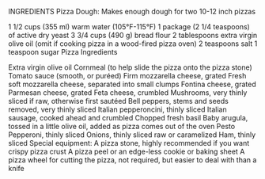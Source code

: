INGREDIENTS
Pizza Dough: Makes enough dough for two 10-12 inch pizzas

1 1/2 cups (355 ml) warm water (105°F-115°F)
1 package (2 1/4 teaspoons) of active dry yeast
3 3/4 cups (490 g) bread flour
2 tablespoons extra virgin olive oil (omit if cooking pizza in a wood-fired pizza oven)
2 teaspoons salt
1 teaspoon sugar
Pizza Ingredients

Extra virgin olive oil
Cornmeal (to help slide the pizza onto the pizza stone)
Tomato sauce (smooth, or puréed)
Firm mozzarella cheese, grated
Fresh soft mozzarella cheese, separated into small clumps
Fontina cheese, grated
Parmesan cheese, grated
Feta cheese, crumbled
Mushrooms, very thinly sliced if raw, otherwise first sautéed
Bell peppers, stems and seeds removed, very thinly sliced
Italian pepperoncini, thinly sliced
Italian sausage, cooked ahead and crumbled
Chopped fresh basil
Baby arugula, tossed in a little olive oil, added as pizza comes out of the oven
Pesto
Pepperoni, thinly sliced
Onions, thinly sliced raw or caramelized
Ham, thinly sliced
Special equipment:
A pizza stone, highly recommended if you want crispy pizza crust
A pizza peel or an edge-less cookie or baking sheet
A pizza wheel for cutting the pizza, not required, but easier to deal with than a knife